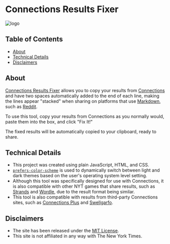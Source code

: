 # Connections Results Fixer <!-- omit from toc -->

![logo](https://github.com/scheiber/connections-results-fixer/assets/794551/ae7accda-a55c-4b3f-a812-6d48523cb4d5)

## Table of Contents <!-- omit from toc -->

- [About](#about)
- [Technical Details](#technical-details)
- [Disclaimers](#disclaimers)

## About

[Connections Results Fixer](https://connections.scheiber.dev/)
allows you to copy your results from [Connections](https://www.nytimes.com/games/connections) and have two spaces automatically added to the end of each line, making the lines appear "stacked" when sharing on platforms that use [Markdown](https://www.markdownguide.org/), such as [Reddit](https://www.reddit.com/r/NYTConnections/).

To use this tool, copy your results from Connections as you normally would, paste them into the box, and click "Fix It!"

The fixed results will be automatically copied to your clipboard, ready to share.

## Technical Details

- This project was created using plain JavaScript, HTML, and CSS.
- [`prefers-color-scheme`](https://developer.mozilla.org/en-US/docs/Web/CSS/@media/prefers-color-scheme) is used to dynamically switch between light and dark themes based on the user's operating system level setting.
- Although this tool was specifically designed for use with Connections, it is also compatible with other NYT games that share results, such as [Strands](https://www.nytimes.com/games/strands) and [Wordle](https://www.nytimes.com/games/wordle), due to the result format being similar.
- This tool is also compatible with results from third-party Connections sites, such as [Connections Plus](https://connectionsplus.io/) and [Swellgarfo](https://connections.swellgarfo.com/). 

## Disclaimers

- The site has been released under the [MIT License](https://github.com/scheiber/connections-results-fixer/blob/main/LICENSE.TXT).
- This site is not affiliated in any way with The New York Times.
